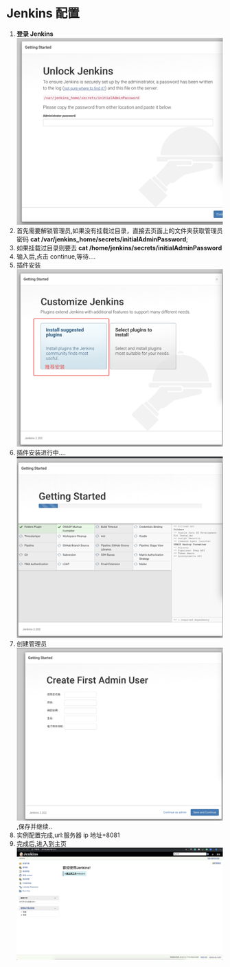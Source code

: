 # Jenkins 配置

1. **登录 Jenkins** ![jenkins登录页](img/loginjenkins.png)
2. 首先需要解锁管理员,如果没有挂载过目录，直接去页面上的文件夹获取管理员密码 **cat /var/jenkins_home/secrets/initialAdminPassword**;
3. 如果挂载过目录则要去 **cat /home/jenkins/secrets/initialAdminPassword**
4. 输入后,点击 continue,等待....
5. 插件安装![安装推荐插件](img/installplugins.png)
6. 插件安装进行中....![插件安装等待中](img/pluginsinstall...png)
7. 创建管理员![创建管理员](img/createadmin.png),保存并继续..
8. 实例配置完成,url:服务器 ip 地址+8081
9. 完成后,进入到主页![主页](img/jenkinsindex.png)
